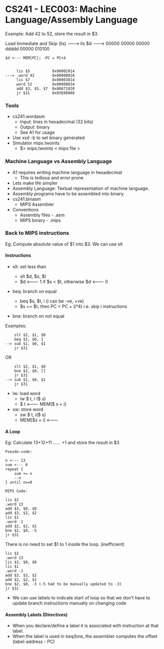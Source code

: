 # CS241 - LEC003: Machine Language/Assembly Language

Example: Add 42 to 52, store the result in $3.

Load Immediate and Skip (lis)
---> lis $d
---> 00000 00000 00000 ddddd 00000 010100
```
$d <--- MEM[PC]; -PC = PC+4


     lis $5          0x00002814
---> .word 42        0x0000002A
     lis $7          0x00003814
     word 52         0x00000034
     add $3, $5, $7  0x00A71820
     jr $31          0x03E00008
```

### Tools
- cs241.wordasm
  - Input: lines in hexadecimal (32 bits)
  - Output: binary
  - See A1 for usage
- Use xxd -b to set binary generated
- Simulator mips.twoints
  - $> mips.twoints < mips file >

### Machine Language vs Assembly Language
- A1 requires writing machine language in hexadecimal
  - This is tedious and error prone
- Lets make life simpler
- Assembly Language: Textual representation of machine language.
- Assembly programs have to be assembled into binary.
- cs241.binasm
  - MIPS Assembler
- Conventions
  - Assembly files - .asm
  - MIPS binary - .mips

### Back to MIPS instructions
Eg: Compute absolute value of $1 into $3. We can use slt

#### Instructions
- slt: set less than
  - slt $d, $s, $t
  - $d <--- 1 if $s < $t, otherwise $d <--- 0

- beq: branch on equal
  - beq $s, $t, i (i can be -ve, +ve)
  - $s == $t, then PC = PC + (i*4) i.e. skip i instructions
- bne: branch on not equal

Examples:
```
    slt $2, $1, $0
    beq $2, $0, 1
--> sub $1, $0, $1
    jr $31
```

OR

```
    slt $2, $1, $0
    bne $2, $0, []
    jr $31
--> sub $1, $0, $1
    jr $31
```
- lw: load word
  - lw $ t, i ($ s)
  - $ t <--- MEM[$ s + i]
- sw: store word
  - sw $ t, i($ s)
  - MEM[$s + i] <--- 
#### A Loop
Eg: Calculate 13+12+11 ...... +1 and store the result in $3
```
Pseudo-code:

n <--- 13
sum <--- 0
repeat {
	sum += n
	--n
} until n==0
```

```
MIPS Code:

lis $2
.word 13
add $3, $0, $0
add $3, $3, $2
lis $1
.word -1
add $2, $2, $1
bne $2, $0, -5
jr $31
```
There is no need to set $1 to 1 inside the loop. (inefficient)
```
lis $2
.word 13
lis $3, $0, $0
lis $1
.word -1
add $3, $3, $2
add $2, $2, $1
bne $2, $0, -3 (-5 had to be manually updated to -3)
jr $31
```
- We can use labels to indicate start of loop so that we don't have to update branch instructions manually on changing code

#### Assembly Labels (Directives)
- When you declare/define a label it is associated with instruction at that label.
- When the label is used in beq/bne, the assembler computes the offset (label-address - PC)

<!--stackedit_data:
eyJoaXN0b3J5IjpbLTQ3ODkyMzA4MSwtMjExODA0MjA4OCwtMT
czMzU1NzQzMSwtMTAwNTEwODc0NiwtNDczOTUxMDM4LDExNjQ5
MTkxNzIsMTk2Mzk5OTYyNCwxNjQ2NTA2OTczXX0=
-->